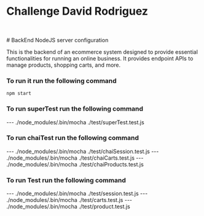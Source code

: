 # Challenge David Rodriguez
&nbsp;

﻿# BackEnd NodeJS server configuration

This is the backend of an ecommerce system designed to provide essential functionalities for running an online business. It provides endpoint APIs to manage products, shopping carts, and more.

### To run it run the following command

```
npm start

```
### To run superTest run the following command

--- ./node_modules/.bin/mocha ./test/superTest.test.js

### To run chaiTest run the following command

--- ./node_modules/.bin/mocha ./test/chaiSession.test.js
--- ./node_modules/.bin/mocha ./test/chaiCarts.test.js
--- ./node_modules/.bin/mocha ./test/chaiProducts.test.js

### To run Test run the following command

--- ./node_modules/.bin/mocha ./test/session.test.js
--- ./node_modules/.bin/mocha ./test/carts.test.js
--- ./node_modules/.bin/mocha ./test/product.test.js
